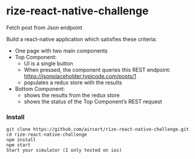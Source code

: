 # rize-react-native-challenge
Fetch post from Json endpoint

Build a react-native application which satisfies these criteria:

- One page with two main components
- Top Component:
    - UI is a single button
    - When pressed, the component queries this REST endpoint:
        https://jsonplaceholder.typicode.com/posts/1
    - populates a redux store with the results
- Bottom Component:
    - shows the results from the redux store
    - shows the status of the Top Component’s REST request

### Install

```
git clone https://github.com/aircert/rize-react-native-challenge.git
cd rize-react-native-challenge
npm install
npm start
Start your simulator (I only tested on ios)
```
